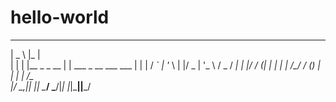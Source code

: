 # hello-world
______                ___                       
|  _  \              |_  |                      
| | | |__ _ _ __       | | ___  _ __   ___  ___ 
| | | / _` | '_ \      | |/ _ \| '_ \ / _ \/ __|
| |/ / (_| | | | | /\__/ / (_) | | | |  __/\__ \
|___/ \__,_|_| |_| \____/ \___/|_| |_|\___||___/
